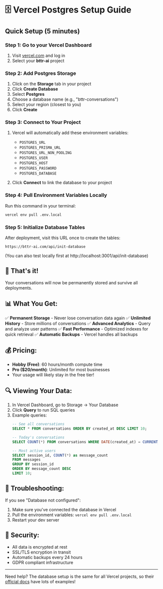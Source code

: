 # 🗄️ Vercel Postgres Setup Guide

## Quick Setup (5 minutes)

### Step 1: Go to your Vercel Dashboard
1. Visit [vercel.com](https://vercel.com) and log in
2. Select your **bttr-ai** project

### Step 2: Add Postgres Storage
1. Click on the **Storage** tab in your project
2. Click **Create Database**
3. Select **Postgres** 
4. Choose a database name (e.g., "bttr-conversations")
5. Select your region (closest to you)
6. Click **Create**

### Step 3: Connect to Your Project
1. Vercel will automatically add these environment variables:
   - `POSTGRES_URL`
   - `POSTGRES_PRISMA_URL`
   - `POSTGRES_URL_NON_POOLING`
   - `POSTGRES_USER`
   - `POSTGRES_HOST`
   - `POSTGRES_PASSWORD`
   - `POSTGRES_DATABASE`

2. Click **Connect** to link the database to your project

### Step 4: Pull Environment Variables Locally
Run this command in your terminal:
```bash
vercel env pull .env.local
```

### Step 5: Initialize Database Tables
After deployment, visit this URL once to create the tables:
```
https://bttr-ai.com/api/init-database
```

(You can also test locally first at http://localhost:3001/api/init-database)

## 🎉 That's it! 

Your conversations will now be permanently stored and survive all deployments.

## 📊 What You Get:

✅ **Permanent Storage** - Never lose conversation data again
✅ **Unlimited History** - Store millions of conversations
✅ **Advanced Analytics** - Query and analyze user patterns
✅ **Fast Performance** - Optimized indexes for quick retrieval
✅ **Automatic Backups** - Vercel handles all backups

## 💰 Pricing:

- **Hobby (Free)**: 60 hours/month compute time
- **Pro ($20/month)**: Unlimited for most businesses
- Your usage will likely stay in the free tier!

## 🔍 Viewing Your Data:

1. In Vercel Dashboard, go to Storage → Your Database
2. Click **Query** to run SQL queries
3. Example queries:
   ```sql
   -- See all conversations
   SELECT * FROM conversations ORDER BY created_at DESC LIMIT 10;
   
   -- Today's conversations
   SELECT COUNT(*) FROM conversations WHERE DATE(created_at) = CURRENT_DATE;
   
   -- Most active users
   SELECT session_id, COUNT(*) as message_count 
   FROM messages 
   GROUP BY session_id 
   ORDER BY message_count DESC 
   LIMIT 10;
   ```

## 🚨 Troubleshooting:

If you see "Database not configured":
1. Make sure you've connected the database in Vercel
2. Pull the environment variables: `vercel env pull .env.local`
3. Restart your dev server

## 🔐 Security:

- All data is encrypted at rest
- SSL/TLS encryption in transit
- Automatic backups every 24 hours
- GDPR compliant infrastructure

---

Need help? The database setup is the same for all Vercel projects, so their [official docs](https://vercel.com/docs/storage/vercel-postgres) have lots of examples!